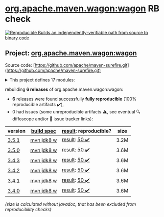 [org.apache.maven.wagon:wagon](https://search.maven.org/artifact/org.apache.maven.wagon/wagon/) RB check
=======

[![Reproducible Builds](https://reproducible-builds.org/images/logos/rb.svg) an independently-verifiable path from source to binary code](https://reproducible-builds.org/)

## Project: [org.apache.maven.wagon:wagon](https://search.maven.org/artifact/org.apache.maven.wagon/wagon/)

Source code: [https://github.com/apache/maven-surefire.git](https://github.com/apache/maven-surefire.git)

<details><summary>This project defines 17 modules:</summary>

* [org.apache.maven.wagon:wagon](https://search.maven.org/artifact/org.apache.maven.wagon/wagon/)
* [org.apache.maven.wagon:wagon-file](https://search.maven.org/artifact/org.apache.maven.wagon/wagon-file/)
* [org.apache.maven.wagon:wagon-ftp](https://search.maven.org/artifact/org.apache.maven.wagon/wagon-ftp/)
* [org.apache.maven.wagon:wagon-http](https://search.maven.org/artifact/org.apache.maven.wagon/wagon-http/)
* [org.apache.maven.wagon:wagon-http-lightweight](https://search.maven.org/artifact/org.apache.maven.wagon/wagon-http-lightweight/)
* [org.apache.maven.wagon:wagon-http-shared](https://search.maven.org/artifact/org.apache.maven.wagon/wagon-http-shared/)
* [org.apache.maven.wagon:wagon-provider-api](https://search.maven.org/artifact/org.apache.maven.wagon/wagon-provider-api/)
* [org.apache.maven.wagon:wagon-provider-test](https://search.maven.org/artifact/org.apache.maven.wagon/wagon-provider-test/)
* [org.apache.maven.wagon:wagon-providers](https://search.maven.org/artifact/org.apache.maven.wagon/wagon-providers/)
* [org.apache.maven.wagon:wagon-scm](https://search.maven.org/artifact/org.apache.maven.wagon/wagon-scm/)
* [org.apache.maven.wagon:wagon-ssh](https://search.maven.org/artifact/org.apache.maven.wagon/wagon-ssh/)
* [org.apache.maven.wagon:wagon-ssh-common](https://search.maven.org/artifact/org.apache.maven.wagon/wagon-ssh-common/)
* [org.apache.maven.wagon:wagon-ssh-common-test](https://search.maven.org/artifact/org.apache.maven.wagon/wagon-ssh-common-test/)
* [org.apache.maven.wagon:wagon-ssh-external](https://search.maven.org/artifact/org.apache.maven.wagon/wagon-ssh-external/)
* [org.apache.maven.wagon:wagon-tck-http](https://search.maven.org/artifact/org.apache.maven.wagon/wagon-tck-http/)
* [org.apache.maven.wagon:wagon-tcks](https://search.maven.org/artifact/org.apache.maven.wagon/wagon-tcks/)
* [org.apache.maven.wagon:wagon-webdav-jackrabbit](https://search.maven.org/artifact/org.apache.maven.wagon/wagon-webdav-jackrabbit/)
</details>

rebuilding **6 releases** of org.apache.maven.wagon:wagon:
- **6** releases were found successfully **fully reproducible** (100% reproducible artifacts :heavy_check_mark:),
- 0 had issues (some unreproducible artifacts :warning:, see eventual :mag: diffoscope and/or :memo: issue tracker links):

| version | [build spec](/BUILDSPEC.md) | [result](https://reproducible-builds.org/docs/jvm/): reproducible? | size |
| -- | --------- | ------ | -- |
| [3.5.1](https://search.maven.org/artifact/org.apache.maven.wagon/wagon/3.5.1/pom) | [mvn jdk8 w](wagon-3.5.1.buildspec) | [result](wagon-3.5.1.buildinfo): [50 :heavy_check_mark: ](wagon-3.5.1.buildcompare) | 3.2M |
| [3.5.0](https://search.maven.org/artifact/org.apache.maven.wagon/wagon/3.5.0/pom) | [mvn jdk8 w](wagon-3.5.0.buildspec) | [result](wagon-3.5.0.buildinfo): [50 :heavy_check_mark: ](wagon-3.5.0.buildcompare) | 3.6M |
| [3.4.3](https://search.maven.org/artifact/org.apache.maven.wagon/wagon/3.4.3/pom) | [mvn jdk8 w](wagon-3.4.3.buildspec) | [result](wagon-3.4.3.buildinfo): [50 :heavy_check_mark: ](wagon-3.4.3.buildcompare) | 3.6M |
| [3.4.2](https://search.maven.org/artifact/org.apache.maven.wagon/wagon/3.4.2/pom) | [mvn jdk8 w](wagon-3.4.2.buildspec) | [result](wagon-webdav-jackrabbit-3.4.2.buildinfo): [50 :heavy_check_mark: ](wagon-webdav-jackrabbit-3.4.2.buildcompare) | 3.6M |
| [3.4.1](https://search.maven.org/artifact/org.apache.maven.wagon/wagon/3.4.1/pom) | [mvn jdk8 w](wagon-3.4.1.buildspec) | [result](wagon-webdav-jackrabbit-3.4.1.buildinfo): [50 :heavy_check_mark: ](wagon-webdav-jackrabbit-3.4.1.buildcompare) | 3.6M |
| [3.4.0](https://search.maven.org/artifact/org.apache.maven.wagon/wagon/3.4.0/pom) | [mvn jdk8 w](wagon-3.4.0.buildspec) | [result](wagon-webdav-jackrabbit-3.4.0.buildinfo): [50 :heavy_check_mark: ](wagon-webdav-jackrabbit-3.4.0.buildcompare) | 3.6M |

<i>(size is calculated without javadoc, that has been excluded from reproducibility checks)</i>
